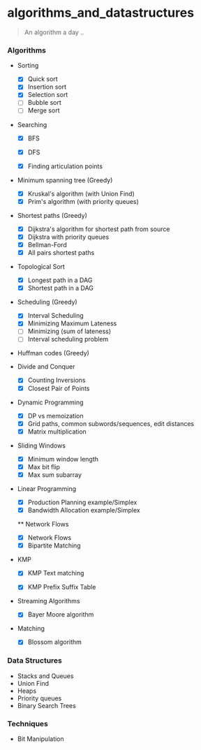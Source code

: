# algorithms_and_datastructures
> An algorithm a day ..


### Algorithms 

* Sorting

  - [x] Quick sort
  - [x] Insertion sort
  - [x] Selection sort
  - [ ] Bubble sort
  - [ ] Merge sort
 
*  Searching

   - [x] BFS 
   - [x] DFS
   - [x] Finding articulation points


* Minimum spanning tree (Greedy)

    - [x] Kruskal's algorithm (with Union Find)
    - [x] Prim's algorithm (with priority queues)

* Shortest paths (Greedy)

   - [x] Dijkstra's algorithm for shortest path from source
   - [x] Dijkstra with priority queues
   - [x] Bellman-Ford
   - [x] All pairs shortest paths
   
*  Topological Sort

   - [x] Longest path in a DAG  
   - [x] Shortest path in a DAG  

*  Scheduling (Greedy)
    
   - [x] Interval Scheduling
   - [x] Minimizing Maximum Lateness
   - [ ] Minimizing (sum of lateness)
   - [ ] Interval scheduling problem
   
*  Huffman codes (Greedy)

*  Divide and Conquer

   - [x] Counting Inversions 
   - [x] Closest Pair of Points

* Dynamic Programming

   - [x] DP vs memoization
   - [x] Grid paths, common subwords/sequences, edit distances
   - [x] Matrix multiplication

* Sliding Windows 
   
   - [x] Minimum window length
   - [x] Max bit flip
   - [x] Max sum subarray  
   
 * Linear Programming
   
   - [x] Production Planning example/Simplex
   - [x] Bandwidth Allocation example/Simplex
   
   ** Network Flows
      - [x] Network Flows
      - [x] Bipartite Matching
 
 * KMP 
 
   -[x] KMP Text matching
  
   -[x] KMP Prefix Suffix Table   
   
    
* Streaming Algorithms

   -[x] Bayer Moore algorithm
   
 * Matching 
 
   -[x] Blossom algorithm 





### Data Structures

* Stacks and Queues
* Union Find 
* Heaps
* Priority queues
* Binary Search Trees



### Techniques

* Bit Manipulation


